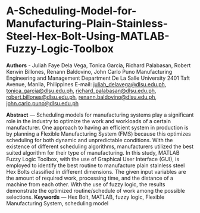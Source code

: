 # A-Scheduling-Model-for-Manufacturing-Plain-Stainless-Steel-Hex-Bolt-Using-MATLAB-Fuzzy-Logic-Toolbox

**Authors** - Juliah Faye Dela Vega, Tonica Garcia, Richard Palabasan, Robert Kerwin Billones, Renann Baldovino, John Carlo Puno
Manufacturing Engineering and Management Department
De La Salle University
2401 Taft Avenue, Manila, Philippines
E-mail: juliah_delavega@dlsu.edu.ph, tonica_garcia@dlsu.edu.ph, richard_palabasan@dlsu.edu.ph,
robert.billones@dlsu.edu.ph, renann.baldovino@dlsu.edu.ph, john.carlo.puno@dlsu.edu.ph

**Abstract** — Scheduling models for manufacturing systems play a significant role in the industry to optimize the work and workloads of a certain manufacturer. One approach to having an efficient system in production is by planning a Flexible Manufacturing System (FMS) because this optimizes scheduling for both dynamic and unpredictable conditions. With the existence of different scheduling algorithms, manufacturers utilized the best suited algorithm for their type of manufacturing. In this study, MATLAB Fuzzy Logic Toolbox, with the use of Graphical User Interface (GUI), is employed to identify the best routine to manufacture plain stainless steel Hex Bolts classified in different dimensions. The given input variables are the amount of required work, processing time, and the distance of a machine from each other. With the use of fuzzy logic, the results demonstrate the optimized routine/schedule of work among the possible selections.
**Keywords** — Hex Bolt, MATLAB, fuzzy logic, Flexible Manufacturing System, scheduling model
